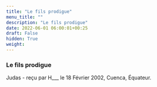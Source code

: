 ```yaml
---
title: "Le fils prodigue"
menu_title: ""
description: "Le fils prodigue"
date: 2022-06-01 06:00:01+00:25
draft: False
hidden: True
weight:
---
```

### Le fils prodigue

Judas - reçu par H___  le 18 Février 2002, Cuenca, Équateur.



